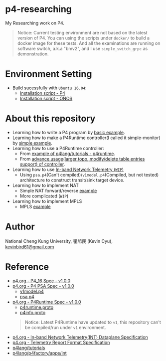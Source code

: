 # p4-researching
My Researching work on P4.

> Notice: Current testing environment are not based on the latest version of P4.
>           You can using the scripts under `docker/` to build a docker image for these tests.
> And all the examinations are running on software switch, a.k.a "bmv2", and I use `simple_switch_grpc` as demonstration.
> 

# Environment Setting

* Build sucessfully with `Ubuntu 16.04`:
    * [Installation script - P4](https://github.com/toolbuddy/ssfw#p4-environment-setup)
    * [Installation script - ONOS](https://github.com/toolbuddy/ssfw#onos-installation)

# About this repository

* Learning how to write a P4 program by [basic example](src/basic).
* Learning how to make a P4Runtime controller(I called it simple-monitor) by [simple example](src/simple-monitor).
* Learning how to use a P4Runtime controller:
    * From [example of p4lang/tutorials - p4runtime](src/p4runtime).
    * From [advance usage(larger topo, modify/delete table entries support) of controller](src/advance-topo).
* Learning how to use [In-band Network Telemetry (`WIP`)](src/int)
    * Using `psa.p4`(Can't compiled)/`v1model.p4`(Compiled, but not tested) architecture to construct transit/sink target device.
* Learning how to implement NAT 
    * Simple NAT forward/reverse [example](src/simple-nat)
    * More complicated (`WIP`)
* Learning how to implement MPLS
    * MPLS [example](src/mpls)

# Author

National Cheng Kung University, 瞿旭民 (Kevin Cyu), kevinbird61@gmail.com

# Reference

* [p4.org - P4_16 Spec - v1.0.0](https://p4.org/p4-spec/docs/P4-16-v1.0.0-spec.html)
* [p4.org - P4 PSA Spec - v1.0.0](https://p4.org/p4-spec/docs/PSA-v1.0.0.html)
    * [v1model.p4](https://github.com/p4lang/p4c/blob/master/p4include/v1model.p4)
    * [psa.p4](https://github.com/p4lang/p4c/blob/master/p4include/psa.p4)
* [p4.org - P4Runtime Spec - v1.0.0](https://p4.org/p4-spec/docs/P4Runtime-v1.0.0.pdf)
    * [p4runtime.proto](https://github.com/p4lang/PI/blob/master/proto/p4/v1/p4runtime.proto)
    * [p4info.proto](https://github.com/p4lang/PI/blob/master/proto/p4/config/v1/p4info.proto)
    > Notice: Latest P4Runtime have updated to `v1`, this repository can't be compiled/run under `v1` environment.
* [p4.org - In-band Network Telemetry(INT) Dataplane Specification](https://github.com/p4lang/p4-applications/blob/master/docs/INT.pdf)
* [p4.org - Telemetry Report Format Specification](https://github.com/p4lang/p4-applications/blob/master/docs/telemetry_report.pdf)
* [p4lang/tutorials](https://github.com/p4lang/tutorials)
* [p4lang/p4factory/apps/int](https://github.com/p4lang/p4factory/tree/master/apps/int)
